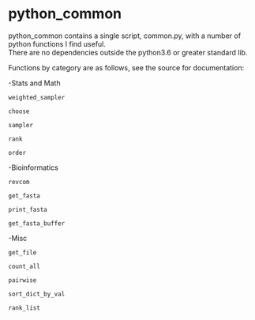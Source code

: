 # python_common
python_common contains a single script, common.py, with a number of python functions I find useful.  
There are no dependencies outside the python3.6 or greater standard lib.

Functions by category are as follows, see the source for documentation:

-Stats and Math

    weighted_sampler

    choose

    sampler

    rank

    order

-Bioinformatics

    revcom

    get_fasta

    print_fasta

    get_fasta_buffer

-Misc

    get_file

    count_all

    pairwise

    sort_dict_by_val

    rank_list
